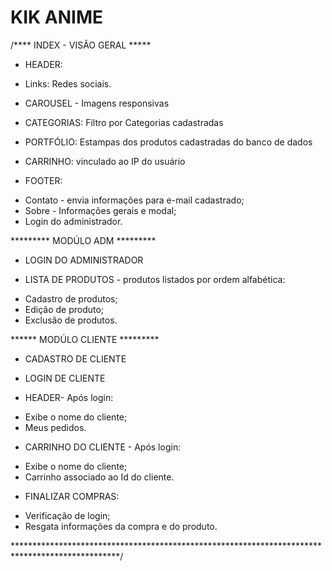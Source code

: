 <h1> KIK ANIME </h1>

/**** INDEX - VISÃO GERAL *****

* HEADER: 
- Links: Redes sociais.

* CAROUSEL - Imagens responsivas

* CATEGORIAS: Filtro por Categorias cadastradas

* PORTFÓLIO: Estampas dos produtos cadastradas do banco de dados

* CARRINHO: vinculado ao IP do usuário

* FOOTER: 
- Contato - envia informações para e-mail cadastrado;
- Sobre - Informações gerais e modal;
- Login do administrador.


********* MODÚLO ADM *********

* LOGIN  DO ADMINISTRADOR

* LISTA DE PRODUTOS - produtos listados por ordem alfabética:
- Cadastro de produtos;
- Edição de produto;
- Exclusão de produtos.


****** MODÚLO CLIENTE *********

* CADASTRO DE CLIENTE

* LOGIN DE CLIENTE

* HEADER- Após login:
- Exibe o nome do cliente;
- Meus pedidos.

* CARRINHO DO CLIENTE - Após login:
- Exibe o nome do cliente;
- Carrinho associado ao Id do cliente. 

* FINALIZAR COMPRAS: 
- Verificação de login;
- Resgata informações da compra e do produto.

************************************************************************************************/
